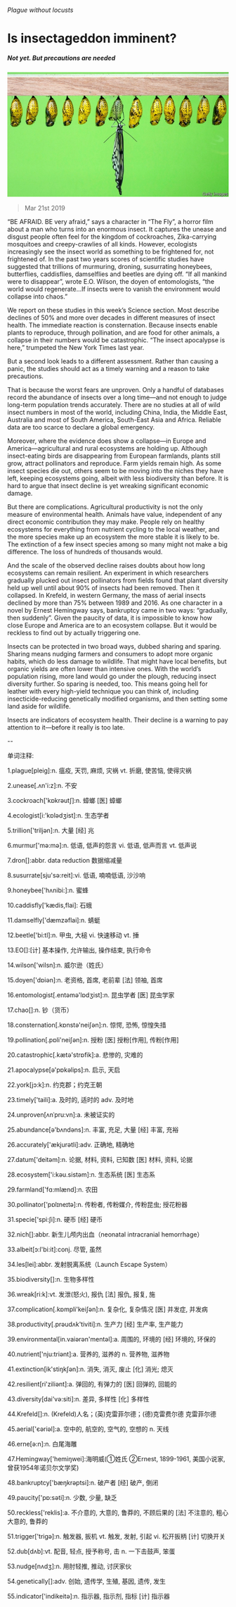 ###### Plague without locusts

# Is insectageddon imminent? 

##### Not yet. But precautions are needed 

![image](images/20190323_LDP002_0.jpg) 

> Mar 21st 2019 

“BE AFRAID. BE very afraid,” says a character in “The Fly”, a horror film about a man who turns into an enormous insect. It captures the unease and disgust people often feel for the kingdom of cockroaches, Zika-carrying mosquitoes and creepy-crawlies of all kinds. However, ecologists increasingly see the insect world as something to be frightened for, not frightened of. In the past two years scores of scientific studies have suggested that trillions of murmuring, droning, susurrating honeybees, butterflies, caddisflies, damselflies and beetles are dying off. “If all mankind were to disappear”, wrote E.O. Wilson, the doyen of entomologists, “the world would regenerate…If insects were to vanish the environment would collapse into chaos.” 

We report on these studies in this week’s Science section. Most describe declines of 50% and more over decades in different measures of insect health. The immediate reaction is consternation. Because insects enable plants to reproduce, through pollination, and are food for other animals, a collapse in their numbers would be catastrophic. “The insect apocalypse is here,” trumpeted the New York Times last year. 

But a second look leads to a different assessment. Rather than causing a panic, the studies should act as a timely warning and a reason to take precautions. 

That is because the worst fears are unproven. Only a handful of databases record the abundance of insects over a long time—and not enough to judge long-term population trends accurately. There are no studies at all of wild insect numbers in most of the world, including China, India, the Middle East, Australia and most of South America, South-East Asia and Africa. Reliable data are too scarce to declare a global emergency. 

Moreover, where the evidence does show a collapse—in Europe and America—agricultural and rural ecosystems are holding up. Although insect-eating birds are disappearing from European farmlands, plants still grow, attract pollinators and reproduce. Farm yields remain high. As some insect species die out, others seem to be moving into the niches they have left, keeping ecosystems going, albeit with less biodiversity than before. It is hard to argue that insect decline is yet wreaking significant economic damage. 

But there are complications. Agricultural productivity is not the only measure of environmental health. Animals have value, independent of any direct economic contribution they may make. People rely on healthy ecosystems for everything from nutrient cycling to the local weather, and the more species make up an ecosystem the more stable it is likely to be. The extinction of a few insect species among so many might not make a big difference. The loss of hundreds of thousands would. 

And the scale of the observed decline raises doubts about how long ecosystems can remain resilient. An experiment in which researchers gradually plucked out insect pollinators from fields found that plant diversity held up well until about 90% of insects had been removed. Then it collapsed. In Krefeld, in western Germany, the mass of aerial insects declined by more than 75% between 1989 and 2016. As one character in a novel by Ernest Hemingway says, bankruptcy came in two ways: “gradually, then suddenly”. Given the paucity of data, it is impossible to know how close Europe and America are to an ecosystem collapse. But it would be reckless to find out by actually triggering one. 

Insects can be protected in two broad ways, dubbed sharing and sparing. Sharing means nudging farmers and consumers to adopt more organic habits, which do less damage to wildlife. That might have local benefits, but organic yields are often lower than intensive ones. With the world’s population rising, more land would go under the plough, reducing insect diversity further. So sparing is needed, too. This means going hell for leather with every high-yield technique you can think of, including insecticide-reducing genetically modified organisms, and then setting some land aside for wildlife. 

Insects are indicators of ecosystem health. Their decline is a warning to pay attention to it—before it really is too late. 

-- 

 单词注释:

1.plague[pleig]:n. 瘟疫, 天罚, 麻烦, 灾祸 vt. 折磨, 使苦恼, 使得灾祸 

2.unease[.ʌn'i:z]:n. 不安 

3.cockroach['kɒkrәutʃ]:n. 蟑螂 [医] 蟑螂 

4.ecologist[i:'kɒlәdʒist]:n. 生态学者 

5.trillion['triljәn]:n. 大量 [经] 兆 

6.murmur['mә:mә]:n. 低语, 低声的怨言 vi. 低语, 低声而言 vt. 低声说 

7.dron[]:abbr. data reduction 数据缩减量 

8.susurrate[sju'sә:reit]:vi. 低语, 喃喃低语, 沙沙响 

9.honeybee['hʌnibi:]:n. 蜜蜂 

10.caddisfly['kædis,flai]: 石蛾 

11.damselfly['dæmzәflai]:n. 蜻蜓 

12.beetle['bi:tl]:n. 甲虫, 大槌 vi. 快速移动 vt. 捶 

13.EO[]:[计] 基本操作, 允许输出, 操作结束, 执行命令 

14.wilson['wilsn]:n. 威尔逊（姓氏） 

15.doyen['dɒiәn]:n. 老资格, 首席, 老前辈 [法] 领袖, 首席 

16.entomologist[.entәmә'lɒdʒist]:n. 昆虫学者 [医] 昆虫学家 

17.chao[]:n. 钞（货币） 

18.consternation[.kɒnstә'neiʃәn]:n. 惊愕, 恐怖, 惊惶失措 

19.pollination[.pɒli'neiʃәn]:n. 授粉 [医] 授粉[作用], 传粉[作用] 

20.catastrophic[.kætә'strɒfik]:a. 悲惨的, 灾难的 

21.apocalypse[ә'pɒkәlips]:n. 启示, 天启 

22.york[jɔ:k]:n. 约克郡；约克王朝 

23.timely['taili]:a. 及时的, 适时的 adv. 及时地 

24.unproven[ʌnˈpru:vn]:a. 未被证实的 

25.abundance[ә'bʌndәns]:n. 丰富, 充足, 大量 [经] 丰富, 充裕 

26.accurately['ækjurәtli]:adv. 正确地, 精确地 

27.datum['deitәm]:n. 论据, 材料, 资料, 已知数 [医] 材料, 资料, 论据 

28.ecosystem['i:kәu.sistәm]:n. 生态系统 [医] 生态系 

29.farmland['fɑ:mlænd]:n. 农田 

30.pollinator['pɒlɪneɪtə]:n. 传粉者, 传粉媒介, 传粉昆虫; 授花粉器 

31.specie['spi:ʃi]:n. 硬币 [经] 硬币 

32.nich[]:abbr. 新生儿颅内出血（neonatal intracranial hemorrhage） 

33.albeit[ɔ:l'bi:it]:conj. 尽管, 虽然 

34.les[lei]:abbr. 发射脱离系统（Launch Escape System） 

35.biodiversity[]:n. 生物多样性 

36.wreak[ri:k]:vt. 发泄(怒火), 报仇 [法] 报仇, 报复, 施 

37.complication[.kɒmpli'keiʃәn]:n. 复杂化, 复杂情况 [医] 并发症, 并发病 

38.productivity[.prәudʌk'tiviti]:n. 生产力 [经] 生产率, 生产能力 

39.environmental[in.vaiәrәn'mentәl]:a. 周围的, 环境的 [经] 环境的, 环保的 

40.nutrient['nju:triәnt]:a. 营养的, 滋养的 n. 营养物, 滋养物 

41.extinction[ik'stiŋkʃәn]:n. 消失, 消灭, 废止 [化] 消光; 熄灭 

42.resilient[ri'ziliәnt]:a. 弹回的, 有弹力的 [医] 回弹的, 回能的 

43.diversity[dai'vә:siti]:n. 差异, 多样性 [化] 多样性 

44.Krefeld[]:n. (Krefeld)人名；(英)克雷菲尔德；(德)克雷费尔德 克雷菲尔德 

45.aerial['єәriәl]:a. 空中的, 航空的, 空气的, 空想的 n. 天线 

46.erne[ә:n]:n. 白尾海雕 

47.Hemingway['hemiŋwei]:海明威(①姓氏 ②Ernest, 1899-1961, 美国小说家, 曾获1954年诺贝尔文学奖) 

48.bankruptcy['bæŋkrәptsi]:n. 破产者 [经] 破产, 倒闭 

49.paucity['pɒ:sәti]:n. 少数, 少量, 缺乏 

50.reckless['reklis]:a. 不介意的, 大意的, 鲁莽的, 不顾后果的 [法] 不注意的, 粗心大意的, 鲁莽的 

51.trigger['trigә]:n. 触发器, 扳机 vt. 触发, 发射, 引起 vi. 松开扳柄 [计] 切换开关 

52.dub[dʌb]:vt. 配音, 轻点, 授予称号, 击 n. 一下击鼓声, 笨蛋 

53.nudge[nʌdʒ]:n. 用肘轻推, 推动, 讨厌家伙 

54.genetically[]:adv. 创始, 遗传学, 生殖, 基因, 遗传, 发生 

55.indicator['indikeitә]:n. 指示器, 指示剂, 指标 [计] 指示器 

